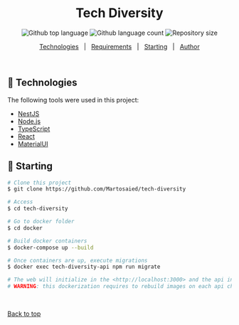 <h1 align="center">Tech Diversity</h1>

<p align="center">
  <img alt="Github top language" src="https://img.shields.io/github/languages/top/martosaied/fibonacci-nest-rest?color=56BEB8">

  <img alt="Github language count" src="https://img.shields.io/github/languages/count/martosaied/fibonacci-nest-rest?color=56BEB8">

  <img alt="Repository size" src="https://img.shields.io/github/repo-size/martosaied/fibonacci-nest-rest?color=56BEB8">
</p>


<p align="center">
  <a href="#rocket-technologies">Technologies</a> &#xa0; | &#xa0;
  <a href="#white_check_mark-requirements">Requirements</a> &#xa0; | &#xa0;
  <a href="#checkered_flag-starting">Starting</a> &#xa0; | &#xa0;
  <a href="https://github.com/martosaied" target="_blank">Author</a>
</p>

<br>

## :rocket: Technologies ##

The following tools were used in this project:

- [NestJS](https://nestjs.com/)
- [Node.js](https://nodejs.org/en/)
- [TypeScript](https://www.typescriptlang.org/)
- [React](https://es.reactjs.org/)
- [MaterialUI](https://material-ui.com/)

## :checkered_flag: Starting ##

```bash
# Clone this project
$ git clone https://github.com/Martosaied/tech-diversity

# Access
$ cd tech-diversity

# Go to docker folder
$ cd docker

# Build docker containers
$ docker-compose up --build

# Once containers are up, execute migrations
$ docker exec tech-diversity-api npm run migrate

# The web will initialize in the <http://localhost:3000> and the api in the <http://localhost:8000>
# WARNING: this dockerization requires to rebuild images on each api change. This is not ideal but is enough for easy testing and review 
```


&#xa0;

<a href="#top">Back to top</a>
